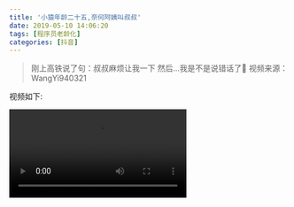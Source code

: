 ```yaml
---
title: '小猿年龄二十五,奈何阿姨叫叔叔'
date: 2019-05-10 14:06:20
tags: [程序员老龄化]
categories: [抖音]
---
```


> 刚上高铁说了句：叔叔麻烦让我一下 然后...我是不是说错话了🤦 
> 视频来源：WangYi940321

视频如下:

<!--more-->
 <video style="width: 320px; margin: 0 auto;" controls src='http://standard.qncdn.smachinex.com/20190510-%E7%A8%8B%E5%BA%8F%E5%91%98.mp4'></video>


